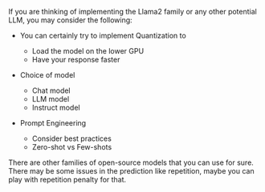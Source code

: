 If you are thinking of implementing the Llama2 family or any other potential LLM, you may consider the following: 
* You can certainly try to implement Quantization to
   * Load the model on the lower GPU
   * Have your response faster
* Choice of model
  * Chat model
  * LLM model
  * Instruct model
    
* Prompt Engineering
  * Consider best practices
  * Zero-shot vs Few-shots
 
There are other families of open-source models that you can use for sure.
There may be some issues in the prediction like repetition, maybe you can play with repetition penalty for that.
